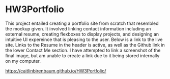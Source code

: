 # HW3Portfolio

This project entailed creating a portfolio site from scratch that resembled the mockup given. It involved linking contact information including an external resume, creating flexboxes to display projects, and designing an intuitive UI expereince that is pleasing to the user. Below is a link to the live site. Links to the Resume in the header is active, as well as the Github link in the lower Contact Me section. I have attempted to link a screenshot of the final image, but am unable to create a link due to it being stored internally on my computer.

https://caitlinbirenbaum.github.io/HW3Portfolio/ 
